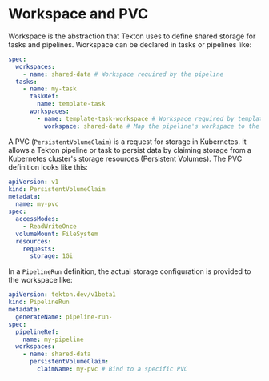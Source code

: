 # Workspace and PVC

Workspace is the abstraction that Tekton uses to define shared storage for tasks and pipelines. Workspace can be declared in tasks or pipelines like:

```yaml
spec:
  workspaces:
    - name: shared-data # Workspace required by the pipeline
  tasks:
    - name: my-task
      taskRef:
        name: template-task
      workspaces:
        - name: template-task-workspace # Workspace required by template-task
          workspace: shared-data # Map the pipeline's workspace to the workspace of template-task
```

A PVC (`PersistentVolumeClaim`) is a request for storage in Kubernetes. It allows a Tekton pipeline or task to persist data by claiming storage from a Kubernetes cluster's storage resources (Persistent Volumes). The PVC definition looks like this:

```yaml
apiVersion: v1
kind: PersistentVolumeClaim
metadata:
  name: my-pvc
spec:
  accessModes:
    - ReadWriteOnce
  volumeMount: FileSystem
  resources:
    requests:
      storage: 1Gi
```

In a `PipelineRun` definition, the actual storage configuration is provided to the workspace like:

```yaml
apiVersion: tekton.dev/v1beta1
kind: PipelineRun
metadata:
  generateName: pipeline-run-
spec:
  pipelineRef:
    name: my-pipeline
  workspaces:
    - name: shared-data
      persistentVolumeClaim:
        claimName: my-pvc # Bind to a specific PVC
```
